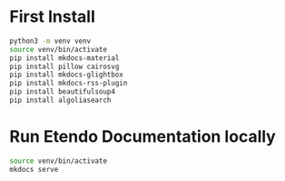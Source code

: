 # First Install

```bash
python3 -m venv venv
source venv/bin/activate
pip install mkdocs-material
pip install pillow cairosvg
pip install mkdocs-glightbox
pip install mkdocs-rss-plugin
pip install beautifulsoup4
pip install algoliasearch
```

# Run Etendo Documentation locally

```bash
source venv/bin/activate
mkdocs serve
```
